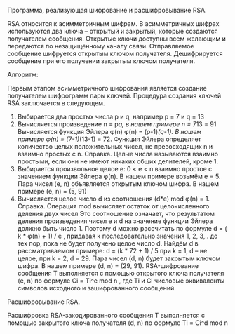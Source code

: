 Программа, реализующая шифрование и расшифровывание RSA.

RSA относится к асимметричным шифрам. В асимметричных шифрах используются два ключа – открытый и закрытый, которые создаются получателем сообщения. Открытые ключи доступны всем желающим и передаются по незащищённому каналу связи. Отправляемое сообщение шифруется открытым ключом получателя. Дешифрируется сообщение при его получении закрытым ключом получателя.


Алгоритм:

Первым этапом асимметричного шифрования является создание получателем шифрограмм пары ключей. Процедура создания ключей RSA заключается в следующем.
1.	Выбирается два простых числа p и q, например p = 7 и q = 13
2.	Вычисляется произведение n = p*q, в нашем примере n = 7*13 = 91 
Вычисляется функция Эйлера φ(n)
φ(n) = (p-1)*(q-1). В нашем примере φ(n) = (7-1)*(13-1) = 72. Функция Эйлера определяет количество целых положительных чисел, не превосходящих n и взаимно простых с n.
Справка. Целые числа называются взаимно простыми, если они не имеют никаких общих делителей, кроме 1.
4.	Выбирается произвольное целое e: 0 < e < n взаимно простое с значением функции Эйлера φ(n). В нашем примере возьмём e = 5. Пара чисел (e, n) объявляется открытым ключом шифра. В нашем примере (e, n) = (5, 91)
5.	Вычисляется целое число d из соотношения
(d*e) mod φ(n) = 1.
Справка. Операция mod вычисляет остаток от целочисленного деления двух чисел
Это соотношение означает, что результатом деления произведения чисел e и d на значение функции Эйлера должно быть число 1. Поэтому d можно рассчитать по формуле
d = ( k * φ(n) + 1) / e ,
придавая k последовательно значения 1, 2, 3,.. до тех пор, пока не будет получено целое число d.
Найдём d в рассматриваемом примере:
d = (k * 72 + 1) / 5 
при k = 1, d – не целое, при k = 2, d = 29. Пара чисел (d, n) будет закрытым ключом шифра. В нашем примере (d, n) = (29, 91).
RSA-шифрование сообщения T выполняется с помощью открытого ключа получателя (e, n) по формуле
Ci = Ti^e mod n ,
где Ti и Ci числовые эквиваленты символов исходного и зашифрованного сообщений. 

Расшифровывание RSA.

Расшифровка RSA-закодированного сообщения T выполняется с помощью закрытого ключа получателя (d, n) по формуле
Ti = Ci^d mod n